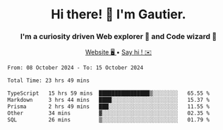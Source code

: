 <h1 align="center">Hi there! 👋 I'm Gautier.</h1>
<h3 align="center">I'm a curiosity driven Web explorer 🚀 and Code wizard 🧙</h3>

<p align="center">
  <a href="https://xisabla.github.io/">Website 🖥️ </a> •
  <a href="mailto:xisabla.dev@gmail.com">Say hi ! ✉️</a>
</p>

<!--START_SECTION:waka-->

```txt
From: 08 October 2024 - To: 15 October 2024

Total Time: 23 hrs 49 mins

TypeScript   15 hrs 59 mins  ████████████████▒░░░░░░░░   65.55 %
Markdown     3 hrs 44 mins   ████░░░░░░░░░░░░░░░░░░░░░   15.37 %
Prisma       2 hrs 49 mins   ███░░░░░░░░░░░░░░░░░░░░░░   11.55 %
Other        34 mins         ▓░░░░░░░░░░░░░░░░░░░░░░░░   02.35 %
SQL          26 mins         ▒░░░░░░░░░░░░░░░░░░░░░░░░   01.79 %
```

<!--END_SECTION:waka-->
